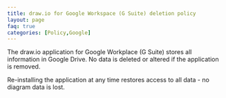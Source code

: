 ```yaml
---
title: draw.io for Google Workspace (G Suite) deletion policy
layout: page
faq: true
categories: [Policy,Google]
---
```


The draw.io application for Google Workplace (G Suite) stores all information in Google Drive. No data is deleted or altered if the application is removed.

Re-installing the application at any time restores access to all data - no diagram data is lost.
